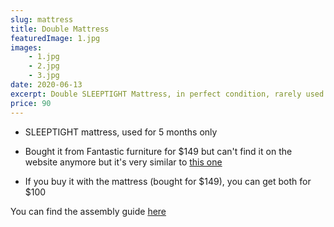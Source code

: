 ```yaml
---
slug: mattress
title: Double Mattress
featuredImage: 1.jpg
images:
    - 1.jpg
    - 2.jpg
    - 3.jpg
date: 2020-06-13
excerpt: Double SLEEPTIGHT Mattress, in perfect condition, rarely used
price: 90
---
```


* SLEEPTIGHT mattress, used for 5 months only

* Bought it from Fantastic furniture for $149 but can't find it on the website anymore but it's very similar to [this one](https://www.gumtree.com.au/s-ad/ingleburn/beds/tokyo-double-bed-frame-with-dream-classic-double-mattress/1248498840)

* If you buy it with the mattress (bought for $149), you can get both for $100

You can find the assembly guide [here](https://www.fantasticfurniture.com.au/medias/Assembly-Tokyo-Double-Bed.pdf?context=bWFzdGVyfHJvb3R8MTg3OTk5NHxhcHBsaWNhdGlvbi9wZGZ8aDM2L2hjNS84ODAxNzU2ODA3MTk4LnBkZnwwYzk0NWY5YjNjNDVmZTY3MjMzNDljMDRjNzc0NWZmZDc1MThhMmMxYWQwNTcyZGZhZmI5Y2M4NzgwN2U3MTk2)

